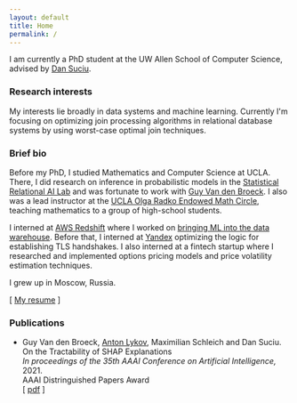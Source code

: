 ```yaml
---
layout: default
title: Home
permalink: /
---
```


I am currently a PhD student at the UW Allen School of Computer Science, advised by [Dan Suciu](https://homes.cs.washington.edu/~suciu/).


### Research interests

My interests lie broadly in data systems and machine learning. 
Currently I'm focusing on optimizing join processing algorithms in relational database systems
by using worst-case optimal join techniques. 

### Brief bio

Before my PhD, I studied Mathematics and Computer Science at UCLA. 
There, I did research on inference in probabilistic models in the [Statistical Relational AI Lab](http://starai.cs.ucla.edu/) and was fortunate to work with [Guy Van den Broeck](http://web.cs.ucla.edu/~guyvdb/). I also was a lead instructor at the [UCLA Olga Radko Endowed
Math Circle](https://circles.math.ucla.edu/circles/), teaching mathematics to a group of high-school students.

I interned at [AWS Redshift](https://aws.amazon.com/redshift/) where I worked on [bringing ML into the data warehouse](https://aws.amazon.com/about-aws/whats-new/2020/12/aws-announces-amazon-redshift-ml-preview/).
Before that, I interned at [Yandex](https://yandex.ru/company/) optimizing the logic for establishing TLS handshakes. 
I also interned at a fintech startup where I researched and implemented options pricing models and price volatility estimation techniques. 

I grew up in Moscow, Russia.

[ [My resume](/Resume/AntonLykov-jan2022.pdf) ]
### Publications

* Guy Van den Broeck, <ins>Anton Lykov</ins>, Maximilian Schleich and Dan Suciu.   
On the Tractability of SHAP Explanations   
*In proceedings of the 35th AAAI Conference on Artificial Intelligence,* 2021.  
AAAI Distringuished Papers Award   
[ [pdf](/papers/AAAI2021.pdf) ] 

